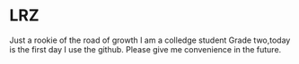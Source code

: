 # LRZ
Just a rookie of the road of growth
I am a colledge student Grade two,today is the first day I use the github.
Please give me convenience in the future.
